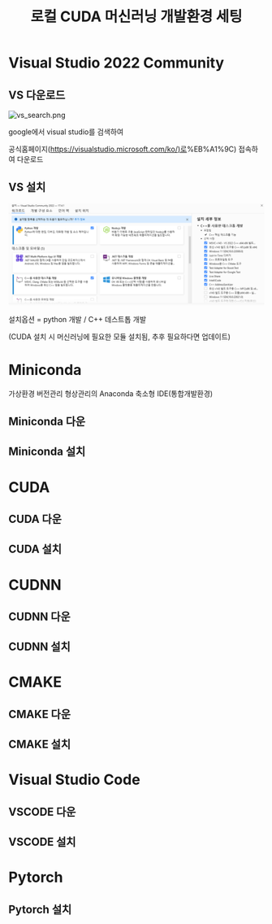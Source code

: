 ﻿---
layout: single
title:  "로컬 CUDA 머신러닝 개발환경 세팅"
---

# Visual Studio 2022 Community

## VS 다운로드

<img title="" src="file:///D:/Capture/vs_search.png" alt="vs_search.png" data-align="left" width="686">

google에서 visual studio를 검색하여

공식홈페이지([https://visualstudio.microsoft.com/ko/)로](https://visualstudio.microsoft.com/ko/)%EB%A1%9C) 접속하여 다운로드

## VS 설치

![vs_tools.png](assets_2022-11-27-first/vs_tools.png "vs_install")

설치옵션 = python 개발 / C++ 데스트톱 개발

(CUDA 설치 시 머신러닝에 필요한 모듈 설치됨, 추후 필요하다면 업데이트)

# Miniconda

가상환경 버전관리 형상관리의 Anaconda 축소형 IDE(통합개발환경)

## Miniconda 다운

## Miniconda 설치

# CUDA

## CUDA 다운

## CUDA 설치

# CUDNN

## CUDNN 다운

## CUDNN 설치

# CMAKE

## CMAKE 다운

## CMAKE 설치

# Visual Studio Code

## VSCODE 다운

## VSCODE 설치

# Pytorch

## Pytorch 설치